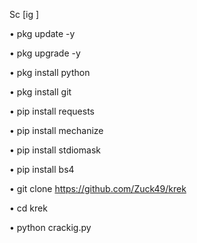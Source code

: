 Sc [ig ]











•   pkg update -y

•   pkg upgrade -y

•  pkg install python 

•  pkg install git

•  pip install requests

•  pip install mechanize

•  pip install stdiomask

•  pip install bs4

•  git clone  https://github.com/Zuck49/krek

•  cd krek

•  python crackig.py
